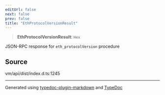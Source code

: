 ```yaml
---
editUrl: false
next: false
prev: false
title: "EthProtocolVersionResult"
---
```


> **EthProtocolVersionResult**: `Hex`

JSON-RPC response for `eth_protocolVersion` procedure

## Source

vm/api/dist/index.d.ts:1245

***
Generated using [typedoc-plugin-markdown](https://www.npmjs.com/package/typedoc-plugin-markdown) and [TypeDoc](https://typedoc.org/)
